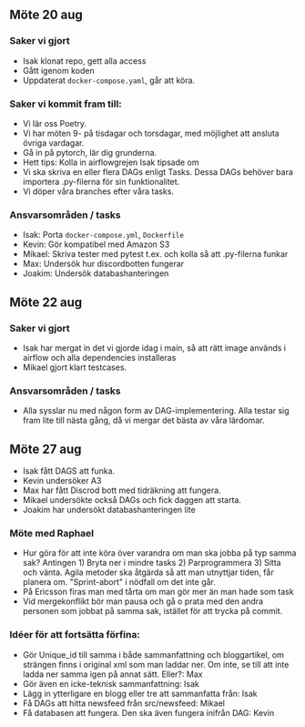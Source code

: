 ## Möte 20 aug

### Saker vi gjort

* Isak klonat repo, gett alla access
* Gått igenom koden
* Uppdaterat `docker-compose.yaml`, går att köra.

### Saker vi kommit fram till:

* Vi lär oss Poetry.
* Vi har möten 9- på tisdagar och torsdagar, med möjlighet att ansluta övriga vardagar.
* Gå in på pytorch, lär dig grunderna.
* Hett tips: Kolla in airflowgrejen Isak tipsade om
* Vi ska skriva en eller flera DAGs enligt Tasks. Dessa DAGs behöver bara importera .py-filerna för sin funktionalitet.
* Vi döper våra branches efter våra tasks.

### Ansvarsområden / tasks

* Isak: Porta `docker-compose.yml`, `Dockerfile`
* Kevin: Gör kompatibel med Amazon S3
* Mikael: Skriva tester med pytest t.ex. och kolla så att .py-filerna funkar
* Max: Undersök hur discordbotten fungerar
* Joakim: Undersök databashanteringen

## Möte 22 aug

### Saker vi gjort

* Isak har mergat in det vi gjorde idag i main, så att rätt image används i airflow och alla dependencies installeras
* Mikael gjort klart testcases.

### Ansvarsområden / tasks

* Alla sysslar nu med någon form av DAG-implementering. Alla testar sig fram lite till nästa gång, då vi mergar det bästa av våra lärdomar.

## Möte 27 aug
* Isak fått DAGS att funka. 
* Kevin undersöker A3
* Max har fått Discrod bott med tidräkning att fungera.
* Mikael undersökte också DAGs och fick daggen att starta.
* Joakim har undersökt databashanteringen lite

### Möte med Raphael
* Hur göra för att inte köra över varandra om man ska jobba på typ samma sak? Antingen 1) Bryta ner i mindre tasks 2) Parprogrammera 3) Sitta och vänta.
Agila metoder ska åtgärda så att man utnyttjar tiden, får planera om. 
"Sprint-abort" i nödfall om det inte går.
* På Ericsson firas man med tårta om man gör mer än man hade som task
* Vid mergekonflikt bör man pausa och gå o prata med den andra personen som jobbat på samma sak, istället för att trycka på commit.

### Idéer för att fortsätta förfina: 
* Gör Unique_id till samma i både sammanfattning och bloggartikel, om strängen finns i original xml som man laddar ner. Om inte, se till att inte ladda ner samma igen på annat sätt. Eller?: Max
* Gör även en icke-teknisk sammanfattning: Isak
* Lägg in ytterligare en blogg eller tre att sammanfatta från: Isak 
* Få DAGs att hitta newsfeed från src/newsfeed: Mikael
* Få databasen att fungera. Den ska även fungera inifrån DAG: Kevin